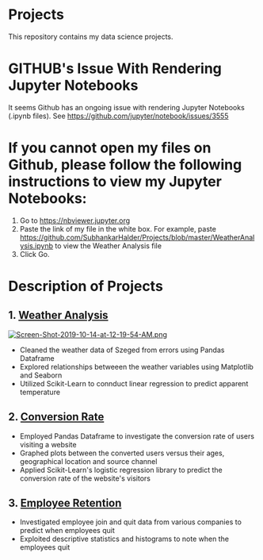 # Projects
This repository contains my data science projects.

# GITHUB's Issue With Rendering Jupyter Notebooks
It seems Github has an ongoing issue with rendering Jupyter Notebooks (.ipynb files). See https://github.com/jupyter/notebook/issues/3555

# If you cannot open my files on Github, please follow the following instructions to view my Jupyter Notebooks:
1. Go to https://nbviewer.jupyter.org
2. Paste the link of my file in the white box. For example, paste https://github.com/SubhankarHalder/Projects/blob/master/WeatherAnalysis.ipynb 
to view the Weather Analysis file
3. Click Go. 

# Description of Projects

## 1. [Weather Analysis](https://github.com/SubhankarHalder/Projects/blob/master/WeatherAnalysis.ipynb)
[![Screen-Shot-2019-10-14-at-12-19-54-AM.png](https://i.postimg.cc/grbbWCDT/Screen-Shot-2019-10-14-at-12-19-54-AM.png)](https://postimg.cc/RJdD1b27)

- Cleaned the weather data of Szeged from errors using Pandas Dataframe
- Explored relationships betweeen the weather variables using Matplotlib and Seaborn
- Utilized Scikit-Learn to connduct linear regression to predict apparent temperature 

## 2. [Conversion Rate](https://github.com/SubhankarHalder/Projects/blob/master/Conversion%20Rate.ipynb)
- Employed Pandas Dataframe to investigate the conversion rate of users visiting a website 
- Graphed plots between the converted users versus their ages, geographical location and source channel 
- Applied Scikit-Learn's logistic regression library to predict the conversion rate of the website's visitors

## 3. [Employee Retention](https://github.com/SubhankarHalder/Projects/blob/master/Employee%20Retention.ipynb)
- Investigated employee join and quit data from various companies to predict when employees quit
- Exploited descriptive statistics and histograms to note when the employees quit

